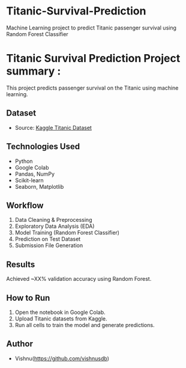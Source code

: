 # Titanic-Survival-Prediction
Machine Learning project to predict Titanic passenger survival using Random Forest Classifier
# Titanic Survival Prediction Project summary :

This project predicts passenger survival on the Titanic using machine learning.

## Dataset
- Source: [Kaggle Titanic Dataset](https://www.kaggle.com/c/titanic/data)

## Technologies Used
- Python
- Google Colab
- Pandas, NumPy
- Scikit-learn
- Seaborn, Matplotlib

## Workflow
1. Data Cleaning & Preprocessing
2. Exploratory Data Analysis (EDA)
3. Model Training (Random Forest Classifier)
4. Prediction on Test Dataset
5. Submission File Generation

## Results
Achieved ~XX% validation accuracy using Random Forest.

## How to Run
1. Open the notebook in Google Colab.
2. Upload Titanic datasets from Kaggle.
3. Run all cells to train the model and generate predictions.

## Author
- Vishnu(https://github.com/vishnusdb)
